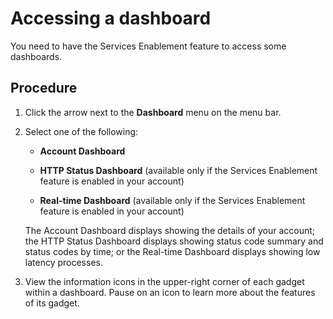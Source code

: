 # Accessing a dashboard 

<head>
  <meta name="guidename" content="Integration"/>
  <meta name="context" content="GUID-957306f0-de8e-4cb3-92c9-ad4f65a8c201"/>
</head>


You need to have the Services Enablement feature to access some dashboards.

## Procedure

1.  Click the arrow next to the **Dashboard** menu on the menu bar.

2.  Select one of the following:

    -   **Account Dashboard**

    -   **HTTP Status Dashboard** \(available only if the Services Enablement feature is enabled in your account\)

    -   **Real-time Dashboard** \(available only if the Services Enablement feature is enabled in your account\)

    The Account Dashboard displays showing the details of your account; the HTTP Status Dashboard displays showing status code summary and status codes by time; or the Real-time Dashboard displays showing low latency processes.

3.  View the information icons in the upper-right corner of each gadget within a dashboard. Pause on an icon to learn more about the features of its gadget.